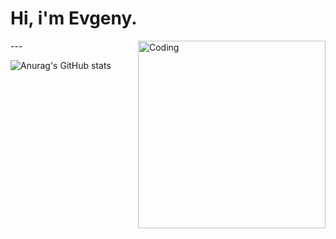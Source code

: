 # Hi, i'm Evgeny.
<img align="right" alt="Coding" width="300" src="https://i.pinimg.com/originals/25/ed/7d/25ed7ddeae36fdc5d67a38aaf458fefa.gif">
---

![Anurag's GitHub stats](https://github-readme-stats.vercel.app/api?username=Mony120&theme=gruvbox_light_icons=true)



<!--
**Mony120/Mony120** is a ✨ _special_ ✨ repository because its `README.md` (this file) appears on your GitHub profile.
******
Here are some ideas to get you started:

- 🔭 I’m currently working on ...
- 🌱 I’m currently learning ...
- 👯 I’m looking to collaborate on ...
- 🤔 I’m looking for help with ...
- 💬 Ask me about ...
- 📫 How to reach me: ...
- 😄 Pronouns: ...
- ⚡ Fun fact: ...
-->

